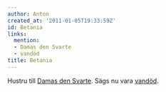 ```yaml
---
author: Anton
created_at: '2011-01-05T19:33:59Z'
id: Betania
links:
  mention:
  - Damas den Svarte
  - vandöd
title: Betania
---
```


Hustru till [Damas den Svarte]. Sägs nu vara [vandöd].

  [Damas den Svarte]: Damas_den_Svarte
  [vandöd]: vandöd

